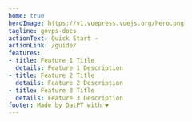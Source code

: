 ```yaml
---
home: true
heroImage: https://v1.vuepress.vuejs.org/hero.png
tagline: govps-docs
actionText: Quick Start →
actionLink: /guide/
features:
- title: Feature 1 Title
  details: Feature 1 Description
- title: Feature 2 Title
  details: Feature 2 Description
- title: Feature 3 Title
  details: Feature 3 Description
footer: Made by DatPT with ❤️
---
```

